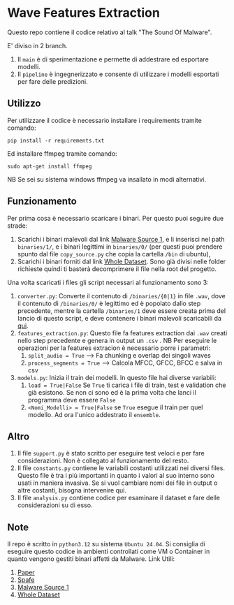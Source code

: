 # Wave Features Extraction
Questo repo contiene il codice relativo al talk "The Sound Of Malware".

E' diviso in 2 branch. 
1. Il `main` è di sperimentazione e permette di addestrare ed esportare modelli.
2. Il `pipeline` è ingegnerizzato e consente di utilizzare i modelli esportati per fare delle predizioni.

## Utilizzo
Per utilizzare il codice è necessario installare i requirements tramite comando:
```
pip install -r requirements.txt
```
Ed installare ffmpeg tramite comando:
```
sudo apt-get install ffmpeg
```
NB Se sei su sistema windows ffmpeg va insallato in modi alternativi.

## Funzionamento
Per prima cosa è necessario scaricare i binari. Per questo puoi seguire due strade:
1. Scarichi i binari malevoli dal link [Malware Source 1](https://github.com/MalwareSamples/Linux-Malware-Samples), e li inserisci nel path
`binaries/1/`, e i binari legittimi in `binaries/0/` (per questi puoi prendere spunto dal file `copy_source.py` che copia la cartella `/bin` di ubuntu),
2. Scarichi i binari forniti dal link [Whole Dataset](https://mega.nz/file/alNw0aCa#sg8x5pmCgeDyoT0BvXURL45-2GoYX86ILhKglx1Yi2w). Sono già divisi nelle folder 
richieste quindi ti basterà decomprimere il file nella root del progetto.

Una volta scaricati i files gli script necessari al funzionamento sono 3:
1. `converter.py`: Converte il contenuto di `/binaries/{0|1}` in file `.wav`, dove il contenuto di `/binaries/0/` è legittimo ed
è popolato dallo step precedente, mentre la cartella `/binaries/1` deve essere creata prima del lancio di questo script, e deve contenere i 
binari malevoli scaricabili da [qui](https://github.com/MalwareSamples/Linux-Malware-Samples).
2. `features_extraction.py`: Questo file fa features extraction dai `.wav` creati nello step precedente
e genera in output un `.csv` . NB Per eseguire le operazioni per la features extracion è necessario porre i parametri: 
   1. `split_audio = True` --> Fa chunking e overlap dei singoli waves 
   2. `process_segments = True` --> Calcola MFCC, GFCC, BFCC e salva in csv
3. `models.py`: Inizia il train dei modelli. In questo file hai diverse variabili:
   1. `load = True|False` Se `True` ti carica i file di train, test e validation che già esistono. Se non ci sono ed è la prima volta che lanci il programma deve essere `False`
   2. `<Nomi_Modelli> = True|False` se `True` esegue il train per quel modello. Ad ora l'unico addestrato il `ensemble`.

## Altro

1. Il file `support.py` è stato scritto per eseguire test veloci e per fare considerazioni. Non è 
collegato al funzionamento del resto.
2. Il file `constants.py` contiene le variabili costanti utilizzati nei diversi files.
Questo file è tra i più importanti in quanto i valori al suo interno sono usati in maniera invasiva. Se si vuol cambiare
nomi dei file in output o altre costanti, bisogna intervenire qui.
3. Il file `analysis.py` contiene codice per esaminare il dataset e fare delle considerazioni su di esso.

## Note
Il repo è scritto in `python3.12` su sistema `Ubuntu 24.04`.
Si consiglia di eseguire questo codice in ambienti controllati come VM o Container
in quanto vengono gestiti binari affetti da Malware.
Link Utili:
1. [Paper](https://www.sciencedirect.com/science/article/abs/pii/S016740482300192X)
2. [Spafe](https://github.com/SuperKogito/spafe)
3. [Malware Source 1](https://github.com/MalwareSamples/Linux-Malware-Samples)
4. [Whole Dataset](https://mega.nz/file/alNw0aCa#sg8x5pmCgeDyoT0BvXURL45-2GoYX86ILhKglx1Yi2w)